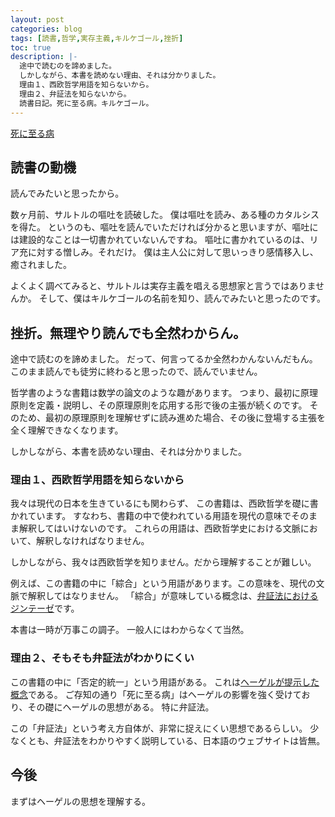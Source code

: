 ```yaml
---
layout: post
categories: blog
tags: [読書,哲学,実存主義,キルケゴール,挫折]
toc: true
description: |-
  途中で読むのを諦めました。
  しかしながら、本書を読めない理由、それは分かりました。
  理由１、西欧哲学用語を知らないから。
  理由２、弁証法を知らないから。
  読書日記。死に至る病。キルケゴール。
---
```


[死に至る病](https://www.amazon.co.jp/dp/4003363531/)

## 読書の動機

読んでみたいと思ったから。

数ヶ月前、サルトルの嘔吐を読破した。
僕は嘔吐を読み、ある種のカタルシスを得た。
というのも、嘔吐を読んでいただければ分かると思いますが、嘔吐には建設的なことは一切書かれていないんですね。
嘔吐に書かれているのは、リア充に対する憎しみ。それだけ。
僕は主人公に対して思いっきり感情移入し、癒されました。

よくよく調べてみると、サルトルは実存主義を唱える思想家と言うではありませんか。
そして、僕はキルケゴールの名前を知り、読んでみたいと思ったのです。

## 挫折。無理やり読んでも全然わからん。

途中で読むのを諦めました。
だって、何言ってるか全然わかんないんだもん。
このまま読んでも徒労に終わると思ったので、読んでいません。

哲学書のような書籍は数学の論文のような趣があります。
つまり、最初に原理原則を定義・説明し、その原理原則を応用する形で後の主張が続くのです。
そのため、最初の原理原則を理解せずに読み進めた場合、その後に登場する主張を全く理解できなくなります。

しかしながら、本書を読めない理由、それは分かりました。

### 理由１、西欧哲学用語を知らないから

我々は現代の日本を生きているにも関わらず、
この書籍は、西欧哲学を礎に書かれています。
すなわち、書籍の中で使われている用語を現代の意味でそのまま解釈してはいけないのです。
これらの用語は、西欧哲学史における文脈において、解釈しなければなりません。

しかしながら、我々は西欧哲学を知りません。だから理解することが難しい。

例えば、この書籍の中に「綜合」という用語があります。この意味を、現代の文脈で解釈してはなりません。
「綜合」が意味している概念は、[弁証法におけるジンテーゼ](https://pdmagazine.jp/background/aufheben/)です。

本書は一時が万事この調子。
一般人にはわからなくて当然。

### 理由２、そもそも弁証法がわかりにくい

この書籍の中に「否定的統一」という用語がある。
これは[ヘーゲルが提示した概念](https://blog.goo.ne.jp/maxikon2006/e/2069b0e8aeef9c25d868701daad7fe9c)である。
ご存知の通り「死に至る病」はヘーゲルの影響を強く受けており、その礎にヘーゲルの思想がある。
特に弁証法。

この「弁証法」という考え方自体が、非常に捉えにくい思想であるらしい。
少なくとも、弁証法をわかりやすく説明している、日本語のウェブサイトは皆無。

## 今後

まずはヘーゲルの思想を理解する。

